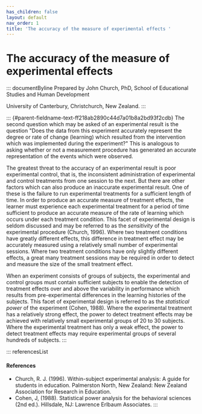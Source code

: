 ```yaml
---
has_children: false
layout: default
nav_order: 1
title: 'The accuracy of the measure of experimental effects '
---
```

# The accuracy of the measure of experimental effects 


::: documentByline
Prepared by John Church, PhD, School of Educational Studies and Human
Development

University of Canterbury, Christchurch, New Zealand.
:::

::: {#parent-fieldname-text-ff218ab2890c44d7a01b8a2bd93f2cdb}
The second question which may be asked of an experimental result is the
question "Does the data from this experiment accurately represent the
degree or rate of change (learning) which resulted from the intervention
which was implemented during the experiment?" This is analogous to
asking whether or not a measurement procedure has generated an accurate
representation of the events which were observed.

The greatest threat to the accuracy of an experimental result is poor
experimental control, that is, the inconsistent administration of
experimental and control treatments from one session to the next. But
there are other factors which can also produce an inaccurate
experimental result. One of these is the failure to run experimental
treatments for a sufficient length of time. In order to produce an
accurate measure of treatment effects, the learner must experience each
experimental treatment for a period of time sufficient to produce an
accurate measure of the rate of learning which occurs under each
treatment condition. This facet of experimental design is seldom
discussed and may be referred to as the *sensitivity* of the
experimental procedure (Church, 1996). Where two treatment conditions
have greatly different effects, this difference in treatment effect may
be accurately measured using a relatively small number of experimental
sessions. Where two treatment conditions have only slightly different
effects, a great many treatment sessions may be required in order to
detect and measure the size of the small treatment effect.

When an experiment consists of groups of subjects, the experimental and
control groups must contain sufficient subjects to enable the detection
of treatment effects over and above the variability in performance which
results from pre-experimental differences in the learning histories of
the subjects. This facet of experimental design is referred to as the
*statistical power* of the experiment (Cohen, 1988). Where the
experimental treatment has a relatively strong effect, the power to
detect treatment effects may be achieved with relatively small
experimental groups of 20 to 30 subjects. Where the experimental
treatment has only a weak effect, the power to detect treatment effects
may require experimental groups of several hundreds of subjects.
:::

::: referencesList
#### References

-   Church, R. J. (1996). Within-subject experimental analysis: A guide
    for students in education. Palmerston North, New Zealand: New
    Zealand Association for Research in Education.
-   Cohen, J, (1988). Statistical power analysis for the behavioral
    sciences (2nd ed.). Hillsdale, NJ: Lawrence Erlbaum Associates.
:::
